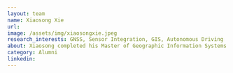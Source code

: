 ```yaml
---
layout: team
name: Xiaosong Xie
url:
image: /assets/img/xiaosongxie.jpeg
research_interests: GNSS, Sensor Integration, GIS, Autonomous Driving
about: Xiaosong completed his Master of Geographic Information Systems (MGIS) at the University of Calgary and part of Intelligent Navigation and Mapping Lab as Research assistant (2022-2023). During this time, he specialized in sensor fusion using the Robotic Operating System (ROS2).
category: Alumni
linkedin:
---
```

